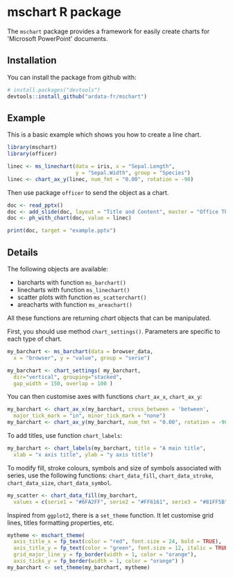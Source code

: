mschart R package
================

<!-- README.md is generated from README.Rmd. Please edit that file -->

The `mschart` package provides a framework for easily create charts for 'Microsoft PowerPoint' documents.

Installation
------------

You can install the package from github with:

``` r
# install.packages("devtools")
devtools::install_github("ardata-fr/mschart")
```

Example
-------

This is a basic example which shows you how to create a line chart.

``` r
library(mschart)
library(officer)

linec <- ms_linechart(data = iris, x = "Sepal.Length",
                      y = "Sepal.Width", group = "Species")
linec <- chart_ax_y(linec, num_fmt = "0.00", rotation = -90)
```

Then use package `officer` to send the object as a chart.

``` r
doc <- read_pptx()
doc <- add_slide(doc, layout = "Title and Content", master = "Office Theme")
doc <- ph_with_chart(doc, value = linec)

print(doc, target = "example.pptx")
```

Details
-------

The following objects are available:

-   barcharts with function `ms_barchart()`
-   linecharts with function `ms_linechart()`
-   scatter plots with function `ms_scatterchart()`
-   areacharts with function `ms_areachart()`

All these functions are returning *chart* objects that can be manipulated.

First, you should use method `chart_settings()`. Parameters are specific to each type of chart.

``` r
my_barchart <- ms_barchart(data = browser_data, 
  x = "browser", y = "value", group = "serie")

my_barchart <- chart_settings( my_barchart, 
  dir="vertical", grouping="stacked",
  gap_width = 150, overlap = 100 )
```

You can then customise axes with functions `chart_ax_x`, `chart_ax_y`:

``` r
my_barchart <- chart_ax_x(my_barchart, cross_between = 'between', 
  major_tick_mark = "in", minor_tick_mark = "none")
my_barchart <- chart_ax_y(my_barchart, num_fmt = "0.00", rotation = -90)
```

To add titles, use function `chart_labels`:

``` r
my_barchart <- chart_labels(my_barchart, title = "A main title", 
  xlab = "x axis title", ylab = "y axis title")
```

To modify fill, stroke colours, symbols and size of symbols associated with series, use the following functions: `chart_data_fill`, `chart_data_stroke`, `chart_data_size`, `chart_data_symbol`.

``` r
my_scatter <- chart_data_fill(my_barchart,
  values = c(serie1 = "#6FA2FF", serie2 = "#FF6161", serie3 = "#81FF5B") )
```

Inspired from `ggplot2`, there is a `set_theme` function. It let customise grid lines, titles formatting properties, etc.

``` r
mytheme <- mschart_theme(
  axis_title_x = fp_text(color = "red", font.size = 24, bold = TRUE),
  axis_title_y = fp_text(color = "green", font.size = 12, italic = TRUE),
  grid_major_line_y = fp_border(width = 1, color = "orange"),
  axis_ticks_y = fp_border(width = 1, color = "orange") )
my_barchart <- set_theme(my_barchart, mytheme)
```

